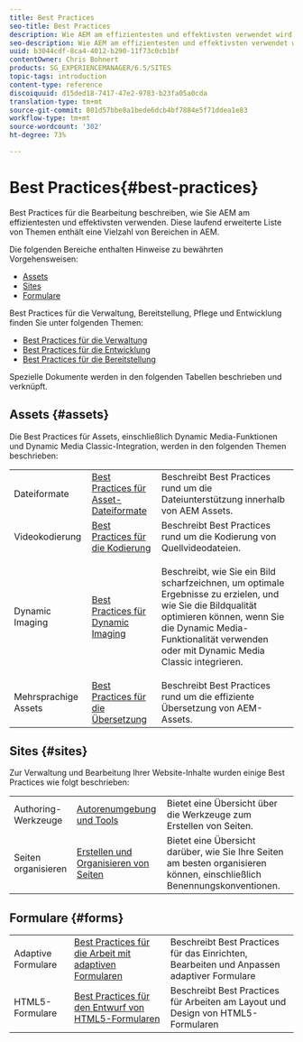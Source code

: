 ```yaml
---
title: Best Practices
seo-title: Best Practices
description: Wie AEM am effizientesten und effektivsten verwendet wird
seo-description: Wie AEM am effizientesten und effektivsten verwendet wird
uuid: b3044cdf-8ca4-4012-b290-11f73c0cb1bf
contentOwner: Chris Bohnert
products: SG_EXPERIENCEMANAGER/6.5/SITES
topic-tags: introduction
content-type: reference
discoiquuid: d15ded18-7417-47e2-9783-b23fa05a0cda
translation-type: tm+mt
source-git-commit: 801d57bbe8a1bede6dcb4bf7884e5f71ddea1e83
workflow-type: tm+mt
source-wordcount: '302'
ht-degree: 73%

---
```



# Best Practices{#best-practices}

Best Practices für die Bearbeitung beschreiben, wie Sie AEM am effizientesten und effektivsten verwenden. Diese laufend erweiterte Liste von Themen enthält eine Vielzahl von Bereichen in AEM.

Die folgenden Bereiche enthalten Hinweise zu bewährten Vorgehensweisen:

* [Assets](#assets)
* [Sites](#sites)
* [Formulare](#forms)

Best Practices für die Verwaltung, Bereitstellung, Pflege und Entwicklung finden Sie unter folgenden Themen:

* [Best Practices für die Verwaltung](/help/sites-administering/administer-best-practices.md) 
* [Best Practices für die Entwicklung](/help/sites-developing/best-practices.md) 
* [Best Practices für die Bereitstellung](/help/sites-deploying/best-practices.md)

Spezielle Dokumente werden in den folgenden Tabellen beschrieben und verknüpft.

## Assets {#assets}

Die Best Practices für Assets, einschließlich Dynamic Media-Funktionen und Dynamic Media Classic-Integration, werden in den folgenden Themen beschrieben:

<table>
 <tbody>
  <tr>
   <td>Dateiformate</td>
   <td><a href="/help/assets/assets-file-format-best-practices.md">Best Practices für Asset-Dateiformate </a></td>
   <td>Beschreibt Best Practices rund um die Dateiunterstützung innerhalb von AEM Assets. </td>
  </tr>
  <tr>
   <td>Videokodierung</td>
   <td><a href="/help/assets/video.md#best-practices-for-encoding-videos">Best Practices für die Kodierung </a></td>
   <td>Beschreibt Best Practices rund um die Kodierung von Quellvideodateien.</td>
  </tr>
  <tr>
   <td>Dynamic Imaging</td>
   <td><a href="/help/assets/best-practices-for-optimizing-the-quality-of-your-images.md">Best Practices für Dynamic Imaging </a></td>
   <td><p>Beschreibt, wie Sie ein Bild scharfzeichnen, um optimale Ergebnisse zu erzielen, und wie Sie die Bildqualität optimieren können, wenn Sie die Dynamic Media-Funktionalität verwenden oder mit Dynamic Media Classic integrieren. </p> </td>
  </tr>
  <tr>
   <td>Mehrsprachige Assets</td>
   <td><a href="/help/assets/best-practices-for-translating-assets-efficiently.md">Best Practices für die Übersetzung </a></td>
   <td>Beschreibt Best Practices rund um die effiziente Übersetzung von AEM-Assets.</td>
  </tr>
 </tbody>
</table>

## Sites {#sites}

Zur Verwaltung und Bearbeitung Ihrer Website-Inhalte wurden einige Best Practices wie folgt beschrieben:

|  |  |  |
|---|---|---|
| Authoring-Werkzeuge | [Autorenumgebung und Tools](/help/sites-authoring/author-environment-tools.md)  | Bietet eine Übersicht über die Werkzeuge zum Erstellen von Seiten. |
| Seiten organisieren | [Erstellen und Organisieren von Seiten](/help/sites-authoring/managing-pages.md) | Bietet eine Übersicht darüber, wie Sie Ihre Seiten am besten organisieren können, einschließlich Benennungskonventionen. |

## Formulare {#forms}

|  |  |  |
|---|---|---|
| Adaptive Formulare | [Best Practices für die Arbeit mit adaptiven Formularen](/help/forms/using/adaptive-forms-best-practices.md) | Beschreibt Best Practices für das Einrichten, Bearbeiten und Anpassen adaptiver Formulare |
| HTML5-Formulare | [Best Practices für den Entwurf von HTML5-Formularen](/help/forms/using/best-practices-for-html5-forms.md) | Beschreibt Best Practices für Arbeiten am Layout und Design von HTML5-Formularen |